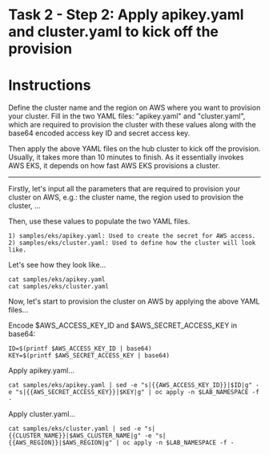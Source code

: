 # Task 2 - Step 2: Apply apikey.yaml and cluster.yaml to kick off the provision

Instructions
============

Define the cluster name and the region on AWS where you want to provision your cluster. Fill in the two YAML
files: "apikey.yaml" and "cluster.yaml", which are required to provision the cluster with these values along
with the base64 encoded access key ID and secret access key.

Then apply the above YAML files on the hub cluster to kick off the provision. Usually, it takes more than 10
minutes to finish. As it essentially invokes AWS EKS, it depends on how fast AWS EKS provisions a cluster.

---

Firstly, let's input all the parameters that are required to provision your cluster on AWS, e.g.: the cluster name, the region used to provision the cluster, ...

<!--
var::set-required "Input cluster name" "AWS_CLUSTER_NAME"
var::set-required "Input AWS region" "AWS_REGION"
var::save "AWS_CLUSTER_NAME"
var::save "AWS_REGION"
-->

Then, use these values to populate the two YAML files.

```
1) samples/eks/apikey.yaml: Used to create the secret for AWS access.
2) samples/eks/cluster.yaml: Used to define how the cluster will look like.
```

Let's see how they look like...

```shell
cat samples/eks/apikey.yaml
cat samples/eks/cluster.yaml
```

Now, let's start to provision the cluster on AWS by applying the above YAML files...

Encode $AWS_ACCESS_KEY_ID and $AWS_SECRET_ACCESS_KEY in base64:

```shell
ID=$(printf $AWS_ACCESS_KEY_ID | base64)
KEY=$(printf $AWS_SECRET_ACCESS_KEY | base64)
```

Apply apikey.yaml...

```shell
cat samples/eks/apikey.yaml | sed -e "s|{{AWS_ACCESS_KEY_ID}}|$ID|g" -e "s|{{AWS_SECRET_ACCESS_KEY}}|$KEY|g" | oc apply -n $LAB_NAMESPACE -f -
```

Apply cluster.yaml...

```shell
cat samples/eks/cluster.yaml | sed -e "s|{{CLUSTER_NAME}}|$AWS_CLUSTER_NAME|g" -e "s|{{AWS_REGION}}|$AWS_REGION|g" | oc apply -n $LAB_NAMESPACE -f -
```
